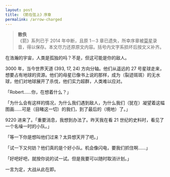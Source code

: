 ```yaml
---
layout: post
title: 《箭在弦上》序章
permalink: /arrow-charged
---
```


> **散佚**  
> 《箭》系列已于 2014 年中断，且原 1－3 章已遗失，所幸序章被<u>莫星</u>录音，得以保存。本文尽力还原原文内容。括号内文字系损坏后按文义补齐。

在浩瀚的宇宙，人类是孤独的吗？不是，但这可能是你的敌人。

3000 年，当今世界天道 (393, 17, 24) 方向分轴。他们从遥远的 27 号星球走来，想要占有地球的资源。他们的母星已像书上说的那样，成为（裂迹斑斑）的无水球，他们对地球展开了杀伐，他们实力超群，人类难以应对。

「Robert……你，在想着什么？」

「为什么会有这样的情况，为什么我们遇到敌人，为什么我们（犹在）凝望着这幅图画……可是（目睹这一切）的我们，到了最后的（境地）了。」

9220 进来了。「重要消息，我想到办法了。昨天我在看 21 世纪的史料时，看见了一个名噪一时的小队。」

「等一下你是想叫他们过来？太异想天开了吧。」

「试一下又何妨？他们真的是个好小队。机会像闪电，要我们抓住啊……」

「好吧好吧，就按你说的试一试。但是我要可以随时取消计划。」

一言为定，大战从此在即。

